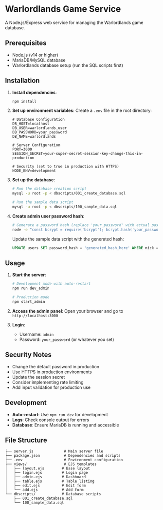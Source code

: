 # Warlordlands Game Service

A Node.js/Express web service for managing the Warlordlands game database.

## Prerequisites

- Node.js (v14 or higher)
- MariaDB/MySQL database
- Warlordlands database setup (run the SQL scripts first)

## Installation

1. **Install dependencies**:
   ```bash
   npm install
   ```

2. **Set up environment variables**:
   Create a `.env` file in the root directory:
   ```
   # Database Configuration
   DB_HOST=localhost
   DB_USER=warlordlands_user
   DB_PASSWORD=your_password
   DB_NAME=warlordlands
   
   # Server Configuration
   PORT=3000
   SESSION_SECRET=your-super-secret-session-key-change-this-in-production
   
   # Security (set to true in production with HTTPS)
   NODE_ENV=development
   ```

3. **Set up the database**:
   ```bash
   # Run the database creation script
   mysql -u root -p < dbscripts/001_create_database.sql
   
   # Run the sample data script
   mysql -u root -p < dbscripts/100_sample_data.sql
   ```

4. **Create admin user password hash**:
   ```bash
   # Generate a password hash (replace 'your_password' with actual password)
   node -e "const bcrypt = require('bcrypt'); bcrypt.hash('your_password', 10).then(hash => console.log(hash));"
   ```
   
   Update the sample data script with the generated hash:
   ```sql
   UPDATE users SET password_hash = 'generated_hash_here' WHERE nick = 'admin';
   ```

## Usage

1. **Start the server**:
   ```bash
   # Development mode with auto-restart
   npm run dev_admin
   
   # Production mode
   npm start_admin
   ```

2. **Access the admin panel**:
   Open your browser and go to `http://localhost:3000`

3. **Login**:
   - Username: `admin`
   - Password: `your_password` (or whatever you set)

## Security Notes

- Change the default password in production
- Use HTTPS in production environments
- Update the session secret
- Consider implementing rate limiting
- Add input validation for production use

## Development

- **Auto-restart**: Use `npm run dev` for development
- **Logs**: Check console output for errors
- **Database**: Ensure MariaDB is running and accessible

## File Structure

```
├── server.js              # Main server file
├── package.json           # Dependencies and scripts
├── .env                   # Environment configuration
├── views/                 # EJS templates
│   ├── layout.ejs        # Base layout
│   ├── login.ejs         # Login page
│   ├── admin.ejs         # Dashboard
│   ├── table.ejs         # Table listing
│   ├── edit.ejs          # Edit form
│   └── add.ejs           # Add form
└── dbscripts/            # Database scripts
    ├── 001_create_database.sql
    └── 100_sample_data.sql
```
